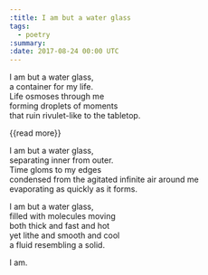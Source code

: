 ```yaml
---
:title: I am but a water glass
tags:
  - poetry
:summary:
:date: 2017-08-24 00:00 UTC
---
```


I am but a water glass,  
a container for my life.  
Life osmoses through me  
forming droplets of moments  
that ruin rivulet-like to the tabletop.  

{{read more}}

I am but a water glass,  
separating inner from outer.  
Time gloms to my edges  
condensed from the agitated infinite air around me  
evaporating as quickly as it forms.  

I am but a water glass,  
filled with molecules moving  
both thick and fast and hot  
yet lithe and smooth and cool  
a fluid resembling a solid.  

I am.  
